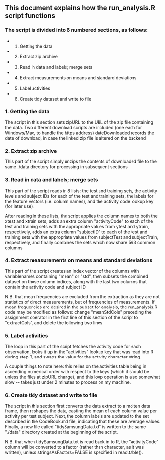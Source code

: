 ## This document explains how the run_analysis.R script functions

### The script is divided into 6 numbered sections, as follows:
* 1. Getting the data
* 2. Extract zip archive
* 3. Read in data and labels; merge sets
* 4. Extract measurements on means and standard deviations
* 5. Label activities
* 6. Create tidy dataset and write to file

### 1. Getting the data
The script in this section sets zipURL to the URL of the zip file containing the data.
Two different download scripts are included (one each for Windows/Mac, to handle the https address)
dateDownloaded records the date of download, in case the linked zip file is altered on the backend

### 2. Extract zip archive
This part of the script simply unzips the contents of downloaded file to the same ./data directory for processing in subsequent sections

### 3. Read in data and labels; merge sets

This part of the script reads in 8 lists: the test and training sets, the activity levels and subject IDs for each of the test and training sets, the labels for the feature vectors (i.e. column names), and the activity code lookup key (for later use).

After reading in these lists, the script applies the column names to both the xtest and xtrain sets, adds an extra column "activityCode" to each of the test and training sets with the appropriate values from ytest and ytrain, respectively, adds an extra column "subjectID" to each of the test and training sets with the appropriate values from subjectTest and subjectTrain, respectively, and finally combines the sets which now share 563 common columns

### 4. Extract measurements on means and standard deviations

This part of the script creates an index vector of the columns with variablenames containing "mean" or "std", then subsets the combined dataset on those column indices, along with the last two columns that contain the activity code and subject ID

N.B. that mean frequencies are excluded from the extraction as they are not statistics of direct measurements, but of frequencies of measurements.  If mean frequencies are desired in the subset for analysis, the run_analysis.R code may be modified as follows: change "meanStdCols" preceding the assignment operator in the first line of this section of the script to "extractCols", and delete the following two lines

### 5. Label activities

The loop in this part of the script fetches the activity code for each observation, looks it up in the "activities" lookup key that was read into R during step 3, and swaps the value for the activity character string.

A couple things to note here: this relies on the activities table being in ascending numerical order with respect to the keys (which it should be unless the files at zipURL change), and this loop operation is also somewhat slow -- takes just under 2 minutes to process on my machine.

### 6. Create tidy dataset and write to file

The script in this section first converts the data extract to a molten data frame, then reshapes the data, casting the mean of each column value per activity per test subject.  Next, the column labels are updated to the set described in the CodeBook.md file, indicating that these are average values.  Finally, a new file called "tidySamsungData.txt" is written to the same "./data" directory created at the beginning of the script.

N.B. that when tidySamsungData.txt is read back in to R, the "activityCode" column will be converted to a factor (rather than character, as it was written), unless stringsAsFactors=FALSE is specified in read.table().
